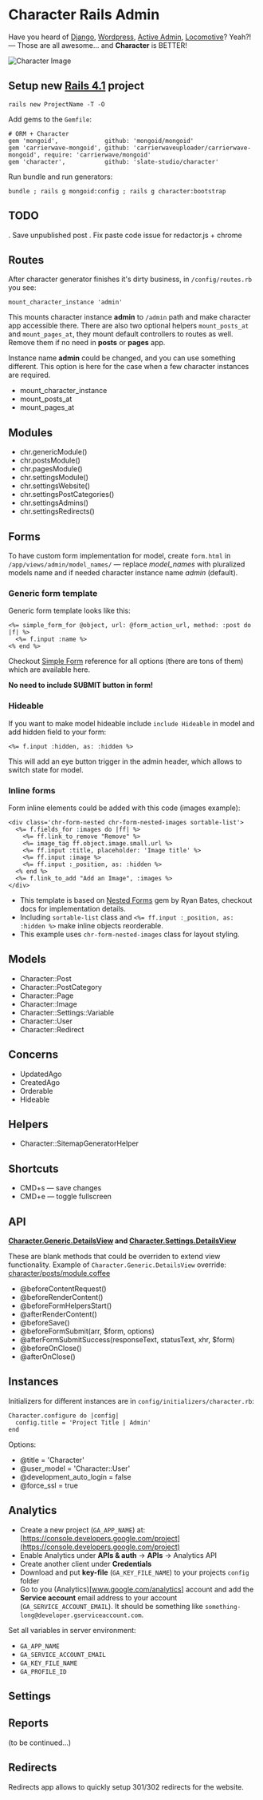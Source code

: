 # Character Rails Admin

Have you heard of [Django](https://www.djangoproject.com/), [Wordpress](https://wordpress.org/), [Active Admin](http://activeadmin.info/), [Locomotive](http://locomotivecms.com/)? Yeah?! — Those are all awesome... and **Character** is BETTER!

![Character Image](http://character.s3.amazonaws.com/character1.jpg)

## Setup new [Rails 4.1](http://rubyonrails.org) project

    rails new ProjectName -T -O

Add gems to the ```Gemfile```:

    # ORM + Character
    gem 'mongoid',             github: 'mongoid/mongoid'
    gem 'carrierwave-mongoid', github: 'carrierwaveuploader/carrierwave-mongoid', require: 'carrierwave/mongoid'
    gem 'character',           github: 'slate-studio/character'

Run bundle and run generators:

    bundle ; rails g mongoid:config ; rails g character:bootstrap

## TODO

. Save unpublished post
. Fix paste code issue for redactor.js + chrome


## Routes

After character generator finishes it's dirty business, in ```/config/routes.rb``` you see:

    mount_character_instance 'admin'

This mounts character instance **admin** to ```/admin``` path and make character app accessible there. There are also two optional helpers ```mount_posts_at``` and ```mount_pages_at```, they mount default controllers to routes as well. Remove them if no need in **posts** or **pages** app.

Instance name **admin** could be changed, and you can use something different. This option is here for the case when a few character instances are required.

- mount_character_instance
- mount_posts_at
- mount_pages_at


## Modules

- chr.genericModule()
- chr.postsModule()
- chr.pagesModule()
- chr.settingsModule()
- chr.settingsWebsite()
- chr.settingsPostCategories()
- chr.settingsAdmins()
- chr.settingsRedirects()


## Forms

To have custom form implementation for model, create ```form.html``` in ```/app/views/admin/model_names/``` — replace *model_names* with pluralized models name and if needed character instance name *admin* (default).

### Generic form template

Generic form template looks like this:

    <%= simple_form_for @object, url: @form_action_url, method: :post do |f| %>
      <%= f.input :name %>
    <% end %>

Checkout [Simple Form](https://github.com/plataformatec/simple_form) reference for all options (there are tons of them) which are available here.

**No need to include SUBMIT button in form!**

### Hideable

If you want to make model hideable include ```include Hideable``` in model and add hidden field to your form:

    <%= f.input :hidden, as: :hidden %>

This will add an eye button trigger in the admin header, which allows to switch state for model.

### Inline forms

Form inline elements could be added with this code (images example):

    <div class='chr-form-nested chr-form-nested-images sortable-list'>
      <%= f.fields_for :images do |ff| %>
        <%= ff.link_to_remove "Remove" %>
        <%= image_tag ff.object.image.small.url %>
        <%= ff.input :title, placeholder: 'Image title' %>
        <%= ff.input :image %>
        <%= ff.input :_position, as: :hidden %>
      <% end %>
      <%= f.link_to_add "Add an Image", :images %>
    </div>

- This template is based on [Nested Forms](https://github.com/ryanb/nested_form) gem by Ryan Bates, checkout docs for implementation details.
- Including ```sortable-list``` class and ```<%= ff.input :_position, as: :hidden %>``` make inline objects reorderable.
- This example uses ```chr-form-nested-images``` class for layout styling.


## Models

- Character::Post
- Character::PostCategory
- Character::Page
- Character::Image
- Character::Settings::Variable
- Character::User
- Character::Redirect


## Concerns

- UpdatedAgo
- CreatedAgo
- Orderable
- Hideable


## Helpers

- Character::SitemapGeneratorHelper


## Shortcuts

- CMD+s — save changes
- CMD+e — toggle fullscreen


## API

**[Character.Generic.DetailsView](https://github.com/slate-studio/character/blob/master/app/assets/javascripts/character/generic/details.coffee) and [Character.Settings.DetailsView](https://github.com/slate-studio/character/blob/master/app/assets/javascripts/character/settings/details.coffee)**

These are blank methods that could be overriden to extend view functionality. Example of ```Character.Generic.DetailsView``` override: [character/posts/module.coffee](https://github.com/slate-studio/character/blob/master/app/assets/javascripts/character/posts/module.coffee)

- @beforeContentRequest()
- @beforeRenderContent()
- @beforeFormHelpersStart()
- @afterRenderContent()
- @beforeSave()
- @beforeFormSubmit(arr, $form, options)
- @afterFormSubmitSuccess(responseText, statusText, xhr, $form)
- @beforeOnClose()
- @afterOnClose()


## Instances

Initializers for different instances are in ```config/initializers/character.rb```:

    Character.configure do |config|
      config.title = 'Project Title | Admin'
    end

Options:

- @title                  = 'Character'
- @user_model             = 'Character::User'
- @development_auto_login = false
- @force_ssl              = true

## Analytics

* Create a new project (```GA_APP_NAME```) at: [https://console.developers.google.com/project](https://console.developers.google.com/project)
* Enable Analytics under **APIs & auth** -> **APIs** -> Analytics API
* Create another client under **Credentials**
* Download and put **key-file** (```GA_KEY_FILE_NAME```) to your projects ```config``` folder
* Go to you (Analytics)[www.google.com/analytics] account and add the **Service account** email address to your account (```GA_SERVICE_ACCOUNT_EMAIL```). It should be something like ```something-long@developer.gserviceaccount.com```.

Set all variables in server environment:

- ```GA_APP_NAME```
- ```GA_SERVICE_ACCOUNT_EMAIL```
- ```GA_KEY_FILE_NAME```
- ```GA_PROFILE_ID```


## Settings


## Reports

(to be continued...)


## Redirects

Redirects app allows to quickly setup 301/302 redirects for the website.